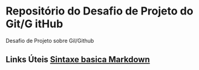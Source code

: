 # Repositório do Desafio de Projeto do Git/G itHub
Desafio de Projeto sobre Gil/Github

## Links Úteis [Sintaxe basica Markdown](https://www.markdownguide.org/getting-started/)
